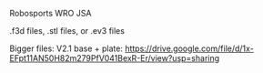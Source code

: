 Robosports WRO JSA

.f3d files, .stl files, or .ev3 files


Bigger files:
V2.1 base + plate: https://drive.google.com/file/d/1x-EFpt11AN50H82m279PfV041BexR-Er/view?usp=sharing 
